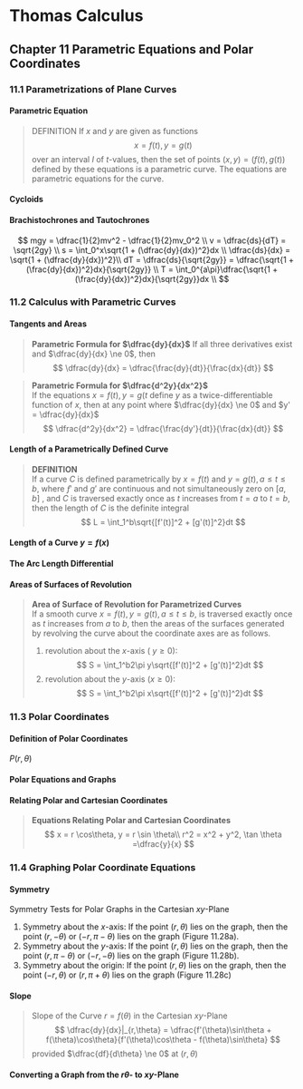 # Thomas Calculus
## Chapter 11 Parametric Equations and Polar Coordinates
### 11.1 Parametrizations of Plane Curves
#### Parametric Equation
>DEFINITION If $x$ and $y$ are given as functions
>$$
>x = f(t), y = g(t)
>$$
>over an interval $I$ of $t$-values, then the set of points $(x, y) = (f(t), g(t))$ defined by these equations is a parametric curve. The equations are parametric equations for the curve.
#### Cycloids
#### Brachistochrones and Tautochrones
$$
mgy = \dfrac{1}{2}mv^2 - \dfrac{1}{2}mv_0^2 \\
v = \dfrac{ds}{dT} = \sqrt{2gy} \\
s = \int_0^x\sqrt{1 + (\dfrac{dy}{dx})^2}dx \\
\dfrac{ds}{dx} = \sqrt{1 + (\dfrac{dy}{dx})^2}\\ 
dT = \dfrac{ds}{\sqrt{2gy}} = \dfrac{\sqrt{1 + (\frac{dy}{dx})^2}dx}{\sqrt{2gy}}   \\
T = \int_0^{a\pi}\dfrac{\sqrt{1 + (\frac{dy}{dx})^2}dx}{\sqrt{2gy}}dx \\
$$
### 11.2 Calculus with Parametric Curves
#### Tangents and Areas
>**Parametric Formula for $\dfrac{dy}{dx}$**
If all three derivatives exist and $\dfrac{dy}{dx} \ne 0$, then
>$$
>\dfrac{dy}{dx} = \dfrac{\frac{dy}{dt}}{\frac{dx}{dt}}
>$$

>**Parametric Formula for $\dfrac{d^2y}{dx^2}$**  
If the equations $x = f(t), y = g(t$ define $y$ as a twice-differentiable function of $x$, then at any point where $\dfrac{dy}{dx} \ne 0$ and $y' = \dfrac{dy}{dx}$
>$$
>\dfrac{d^2y}{dx^2} = \dfrac{\frac{dy'}{dt}}{\frac{dx}{dt}}
>$$
#### Length of a Parametrically Defined Curve
>**DEFINITION**   
If a curve $C$ is defined parametrically by $x = f(t)$ and $y = g(t),a \le t \le b$, where $ƒ'$ and $g'$ are continuous and not simultaneously zero on $[a, b]$ , and $C$ is traversed exactly once as $t$ increases from $t = a$ to $t = b,$ then the length of $C$ is the definite integral
>$$
>L = \int_1^b\sqrt{[f'(t)]^2 + [g'(t)]^2}dt
>$$
#### Length of a Curve $y = f(x)$
#### The Arc Length Differential
#### Areas of Surfaces of Revolution
>**Area of Surface of Revolution for Parametrized Curves**  
If a smooth curve $x = f(t), y = g(t), a \le t \le b$, is traversed exactly once as $t$ increases from $a$ to $b$, then the areas of the surfaces generated by revolving the curve about the coordinate axes are as follows.
>1. revolution about the $x$-axis ( $y \ge 0$):
>$$
>S = \int_1^b2\pi y\sqrt{[f'(t)]^2 + [g'(t)]^2}dt
>$$
>2. revolution about the $y$-axis ($x \ge 0$):
>$$
>S = \int_1^b2\pi x\sqrt{[f'(t)]^2 + [g'(t)]^2}dt
>$$
### 11.3 Polar Coordinates
#### Definition of Polar Coordinates
$P(r,\theta)$
#### Polar Equations and Graphs
#### Relating Polar and Cartesian Coordinates
>**Equations Relating Polar and Cartesian Coordinates**  
>$$
>x = r \cos\theta, y = r \sin \theta\\
>r^2 = x^2 + y^2, \tan \theta =\dfrac{y}{x}
>$$
### 11.4 Graphing Polar Coordinate Equations
#### Symmetry
Symmetry Tests for Polar Graphs in the Cartesian $xy$-Plane  
1. Symmetry about the $x$-axis: If the point $(r, \theta)$ lies on the graph, then the point $(r, -\theta)$ or $(-r, \pi -\theta)$ lies on the graph (Figure 11.28a).  
2. Symmetry about the $y$-axis: If the point $(r, \theta)$ lies on the graph, then the point $(r, \pi - \theta)$ or $(-r, -\theta)$ lies on the graph (Figure 11.28b).
3. Symmetry about the origin: If the point $(r, \theta)$ lies on the graph, then the point $(-r, \theta)$ or $(r, \pi + \theta)$ lies on the graph (Figure 11.28c)
#### Slope
>Slope of the Curve $r = f(\theta)$ in the Cartesian $xy$-Plane
>$$
>\dfrac{dy}{dx}|_{r,\theta} = \dfrac{f'(\theta)\sin\theta + f(\theta)\cos\theta}{f'(\theta)\cos\theta - f(\theta)\sin\theta}
>$$
>provided $\dfrac{df}{d\theta} \ne 0$ at $(r, \theta)$
#### Converting a Graph from the $r\theta$- to $xy$-Plane